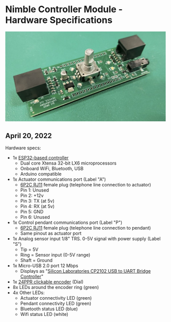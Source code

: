 # Nimble Controller Module - Hardware Specifications

![Controller module board image](./nimble-controller-module-board.jpg)

## April 20, 2022

Hardware specs:
- 1x [ESP32-based controller](https://www.espressif.com/en/products/socs/esp32) 
    - Dual core Xtensa 32-bit LX6 microprocessors
    - Onboard WiFi, Bluetooth, USB
    - Arduino compatible
- 1x Actuator communications port (Label "A")
    - [6P2C RJ11](https://en.wikipedia.org/wiki/Registered_jack#RJ11,_RJ14,_RJ25_wiring) female plug (telephone line connection to actuator)
    - Pin 1: Unused
    - Pin 2: +12v
    - Pin 3: TX (at 5v)
    - Pin 4: RX (at 5v)
    - Pin 5: GND
    - Pin 6: Unused
- 1x Control pendant communications port (Label "P")
    - [6P2C RJ11](https://en.wikipedia.org/wiki/Registered_jack#RJ11,_RJ14,_RJ25_wiring) female plug (telephone line connection to pendant)
    - Same pinout as actuator port
- 1x Analog sensor input 1/8" TRS. 0-5V signal with power supply (Label "S")
    - Tip = 5V 
    - Ring = Sensor input (0-5V range) 
    - Shaft = Ground
- 1x Micro-USB 2.0 port 12 Mbps
    - Displays as "[Silicon Laboratories CP2102 USB to UART Bridge Controller](https://www.silabs.com/interface/usb-bridges/classic/device.cp2102?tab=techdocs)"
- 1x [24PPR clickable encoder](https://howtomechatronics.com/tutorials/arduino/rotary-encoder-works-use-arduino/) (Dial)
- 8x LEDs around the encoder ring (green)
- 4x Other LEDs:
    - Actuator connectivity LED (green)
    - Pendant connectivity LED (green)
    - Bluetooth status LED (blue)
    - Wifi status LED (white)
